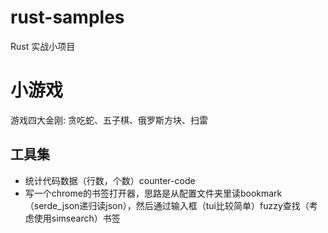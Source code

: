 # rust-samples

Rust 实战小项目

# 小游戏

游戏四大金刚: 贪吃蛇、五子棋、俄罗斯方块、扫雷

## 工具集

- 统计代码数据（行数，个数）counter-code
- 写一个chrome的书签打开器，思路是从配置文件夹里读bookmark（serde_json递归读json），然后通过输入框（tui比较简单）fuzzy查找（考虑使用simsearch）书签